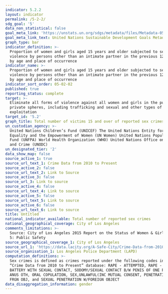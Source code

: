 ```yaml
---
indicator: 5.2.2
layout: indicator
permalink: /5-2-2/
sdg_goal: '5'
data_non_statistical: false
goal_meta_link: 'https://unstats.un.org/sdgs/metadata/files/Metadata-05-02-02.pdf'
goal_meta_link_text: United Nations Sustainable Development Goals Metadata (PDF 294 KB)
graph_type: bar
indicator_definition: >-
  Proportion of women and girls aged 15 years and older subjected to sexual
  violence by persons other than an intimate partner in the previous 12 months,
  by age and place of occurrence
indicator_name: >-
  Proportion of women and girls aged 15 years and older subjected to sexual
  violence by persons other than an intimate partner in the previous 12 months,
  by age and place of occurrence
indicator_sort_order: 05-02-02
published: true
reporting_status: complete
target: >-
  Eliminate all forms of violence against all women and girls in the public and
  private spheres, including trafficking and sexual and other types of
  exploitation
target_id: '5.2'
graph_title: Total number of victims 15 and over of reported sex crimes
un_custodian_agency: >-
  United Nations Children’s Fund (UNICEF) The United Nations Entity for Gender
  Equality and the Empowerment of Women (UN Women) United Nations Population
  Fund (UNFPA) World Health Organization (WHO) United Nations Office on Drugs
  and Crime (UNODC)  
un_designated_tier: '2'
data_show_map: false
source_active_1: true
source_url_text_1: Crime Data from 2010 to Present
source_active_2: false
source_url_text_2: Link to Source
source_active_3: false
source_url_3: Link to source
source_active_4: false
source_url_text_4: Link to source
source_active_5: false
source_url_text_5: Link to source
source_active_6: false
source_url_text_6: Link to source
title: Untitled
national_indicator_available: Total number of reported sex crimes
national_geographical_coverage: City of Los Angeles
comments_limitations: >-
  Source: City of Los Angeles 2015 Report on the Status of Women & Girls, Part
  5: Public Safety
source_geographical_coverage_1: City of Los Angeles
source_url_1: 'https://data.lacity.org/A-Safe-City/Crime-Data-from-2010-to-Present/63jg-8b9z'
source_organisation_1: Los Angeles Police Department (LAPD)
computation_definitions: >-
  Sex crimes is defined as crimes reported under the following codes in the LAPD
  “Crime Data from 2010 to Present” database: RAPE - ATTEMPTED, RAPE - FORCIBLE,
  BATTERY WITH SEXUAL CONTACT, SODOMY/SEXUAL CONTACT B/W PENIS OF ONE PERS TO
  ANUS OTH, ORAL COPULATION, SEX,UNLAWFUL(INC MUTUAL CONSENT, PENETRATION W/
  FRGN OBJ, and SEXUAL PENETRATION W/FOREIGN OBJECT
data_disaggregation_information: gender
---
```

